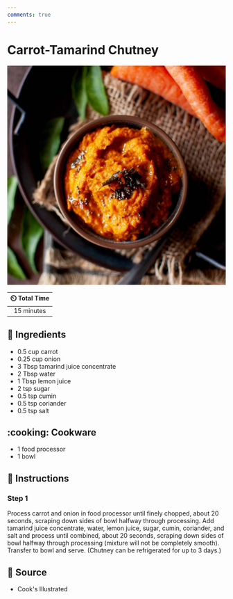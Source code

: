 ```yaml
---
comments: true
---
```

# Carrot-Tamarind Chutney

![Carrot-Tamarind Chutney](../assets/images/carrot-tamarind-chutney.jpg)

| :timer_clock: Total Time |
|:-----------------------: |
| 15 minutes |

## :salt: Ingredients

- 0.5 cup carrot
- 0.25 cup onion
- 3 Tbsp tamarind juice concentrate
- 2 Tbsp water
- 1 Tbsp lemon juice
- 2 tsp sugar
- 0.5 tsp cumin
- 0.5 tsp coriander
- 0.5 tsp salt

## :cooking: Cookware

- 1 food processor
- 1 bowl

## :pencil: Instructions

### Step 1

Process carrot and onion in food processor until finely chopped, about 20 seconds, scraping down sides of bowl halfway
through processing. Add tamarind juice concentrate, water, lemon juice, sugar, cumin, coriander, and salt and process
until combined, about 20 seconds, scraping down sides of bowl halfway through processing (mixture will not be completely
smooth). Transfer to bowl and serve. (Chutney can be refrigerated for up to 3 days.)

## :link: Source

- Cook's Illustrated
